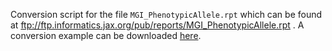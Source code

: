 Conversion script for the file `MGI_PhenotypicAllele.rpt` which can be found at ftp://ftp.informatics.jax.org/pub/reports/MGI_PhenotypicAllele.rpt . A conversion example can be downloaded [here](http://pwestphal.aksw.org/smallis/).
